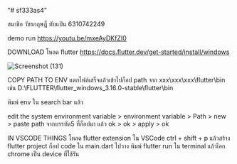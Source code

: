 "# sf333as4" 

สมาชิก
วัชรกฤษฎิ์ ทับแป้น 6310742249

demo run
https://youtu.be/mxeAyDKfZI0








DOWNLOAD
โหลด flutter https://docs.flutter.dev/get-started/install/windows


![Screenshot (131)](https://github.com/WKTP/sf333as4/assets/78637896/ccbbab22-9d63-449e-ba1a-e5a8da89cc82)

COPY PATH TO ENV
แตกไฟล์เสร็จแล้วเข้าไปก็อป path จาก xxx\xxx\xxx\flutter\bin เช่น D:\FLUTTER\flutter_windows_3.16.0-stable\flutter\bin

พิมพ์ env ใน search bar แล้ว 

edit the system environment variable > environment variable > Path > new > paste path จากบรรทัด5 ที่ก็อปมา แล้ว ok > ok > apply > ok


IN VSCODE THINGS
โหลด flutter extension ใน VSCode
ctrl + shift + p แล้วสร้าง flutter project
ก็อป code ใน main.dart ไปวาง
พิมพ์ flutter run ใน terminal แล้วเือก chrome เป็น device ที่ใช้รัน
